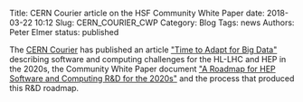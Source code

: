 Title: CERN Courier article on the HSF Community White Paper
date: 2018-03-22 10:12
Slug: CERN_COURIER_CWP
Category: Blog
Tags:  news
Authors: Peter Elmer
status: published

The [CERN Courier](http://cerncourier.com/cws/latest/cern) has published an article ["Time to Adapt for Big Data"](http://cerncourier.com/cws/article/cern/71294) describing software and computing challenges for the HL-LHC and HEP in the 2020s, the Community White Paper document ["A Roadmap for HEP Software and Computing R&D for the 2020s"](https://arxiv.org/abs/1712.06982) and the process that produced this R&D roadmap.


